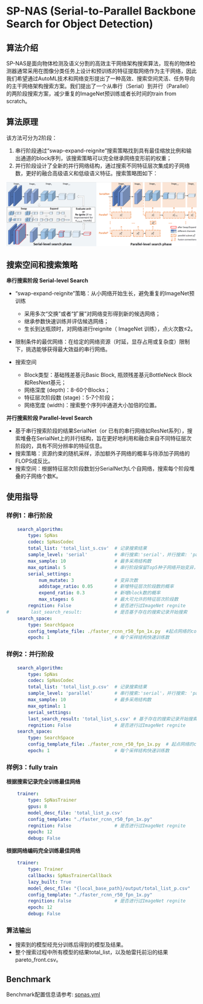 # SP-NAS (Serial-to-Parallel Backbone Search for Object Detection)

## 算法介绍

SP-NAS是面向物体检测及语义分割的高效主干网络架构搜索算法，现有的物体检测器通常采用在图像分类任务上设计和预训练的特征提取网络作为主干网络，因此我们希望通过AutoML技术和网络变形提出了一种高效、搜索空间灵活、任务导向的主干网络架构搜索方案。我们提出了一个从串行（Serial）到并行（Parallel）的两阶段搜索方案，减少重复的ImageNet预训练或者长时间的train from scratch。

## 算法原理

该方法可分为2阶段：

1. 串行阶段通过“swap-expand-reignite”搜索策略找到具有最佳缩放比例和输出通道的block序列，该搜索策略可以完全继承网络变形前的权重；
2. 并行阶段设计了全新的并行网络结构，通过搜索不同特征层次集成的子网络数，更好的融合高级语义和低级语义特征。搜索策略图如下：

![sp-nas](../../images/sp_nas.png)

## 搜索空间和搜索策略

**串行搜索阶段 Serial-level Search**

- “swap-expand-reignite”策略：从小网络开始生长，避免重复的ImageNet预训练
  - 采用多次“交换”或者“扩展”对网络变形得到新的候选网络；
  - 继承参数快速训练并评估候选网络；
  - 生长到达瓶颈时，对网络进行reignite（ ImageNet 训练），点火次数≤2。

- 限制条件的最优网络：在给定的网络资源（时延，显存占用或复杂度）限制下，挑选能够获得最大效益的串行网络。
- 搜索空间
  - Block类型：基础残差基元Basic Block, 瓶颈残差基元BottleNeck Block和ResNext基元；
  - 网络深度 (depth)：8-60个Blocks；
  - 特征层次阶段数 (stage)：5-7个阶段；
  - 网络宽度 (width)：搜索整个序列中通道大小加倍的位置。

**并行搜索阶段 Parallel-level Search**

- 基于串行搜索阶段的结果SerialNet（or 已有的串行网络如ResNet系列），搜索堆叠在SerialNet上的并行结构，旨在更好地利用和融合来自不同特征层次阶段的，具有不同分辨率的特征信息。
- 搜索策略：资源约束的随机采样，添加额外子网络的概率与待添加子网络的FLOPS成反比。
- 搜索空间：根据特征层次阶段数划分SerialNet为L个自网络，搜索每个阶段堆叠的子网络个数K。

## 使用指导

### 样例1：串行阶段

```yaml
    search_algorithm:
        type: SpNas
        codec: SpNasCodec
        total_list: 'total_list_s.csv'  # 记录搜索结果
        sample_level: 'serial'          # 串行搜索:'serial'，并行搜索: 'parallel'
        max_sample: 10                  # 最多采用结构数
        max_optimal: 5                  # 串行阶段保留Top5种子网络开始变异，并行阶段设为1
        serial_settings:
            num_mutate: 3               # 变异次数
            addstage_ratio: 0.05        # 新增特征层次阶段数的概率
            expend_ratio: 0.3           # 新增block数的概率
            max_stages: 6               # 最大可允许的特征层次阶段数
        regnition: False                # 是否进行过ImageNet regnite
#        last_search_result:            # 是否基于存在的搜索记录开始搜索
    search_space:
        type: SearchSpace
        config_template_file: ./faster_rcnn_r50_fpn_1x.py  #起点网络的config
        epoch: 1                        # 每个采样结构快速训练数
```

### 样例2：并行阶段

```yaml
    search_algorithm:
        type: SpNas
        codec: SpNasCodec
        total_list: 'total_list_p.csv'  # 记录搜索结果
        sample_level: 'parallel'        # 串行搜索:'serial'，并行搜索: 'parallel'
        max_sample: 10                  # 最多采用结构数
        max_optimal: 1
        serial_settings:
        last_search_result: 'total_list_s.csv' # 基于存在的搜索记录开始搜索
        regnition: False                # 是否进行过ImageNet regnite
    search_space:
        type: SearchSpace
        config_template_file: ./faster_rcnn_r50_fpn_1x.py  # 起点网络的config
        epoch: 1                        # 每个采样结构快速训练数
```

### 样例3：fully train

**根据搜索记录完全训练最佳网络**

```yaml
    trainer:
        type: SpNasTrainer
        gpus: 8
        model_desc_file: 'total_list_p.csv'
        config_template: "./faster_rcnn_r50_fpn_1x.py"
        regnition: False                # 是否进行过ImageNet regnite
        epoch: 12
        debug: False
```

**根据网络编码完全训练最佳网络**

```yaml
    trainer:
        type: Trainer
        callbacks: SpNasTrainerCallback
        lazy_built: True
        model_desc_file: "{local_base_path}/output/total_list_p.csv"
        config_template: "./faster_rcnn_r50_fpn_1x.py"
        regnition: False                # 是否进行过ImageNet regnite
        epoch: 12
        debug: False
```

### 算法输出

- 搜索到的模型经充分训练后得到的模型及结果。
- 整个搜索过程中所有模型的结果total_list，以及帕雷托前沿的结果pareto_front.csv。

## Benchmark

Benchmark配置信息请参考: [spnas.yml](https://github.com/huawei-noah/vega/blob/master/examples/nas/sp_nas/spnas.yml)
